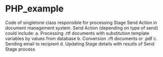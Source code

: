 # PHP_example
Code of singletone class responsible for processing Stage Send Action in document management system.
Send Action (depending on type of send) could include:
a. Processing .rtf documents with substitution template variables by values from database
b. Conversion .rft documents or .pdf
c. Sending email to recipient
d. Updating Stage details with resutls of Send Stage process
